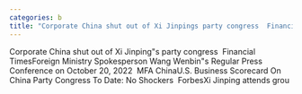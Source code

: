 ```yaml
---
categories: b
title: "Corporate China shut out of Xi Jinpings party congress  Financial Times"
---
```

Corporate China shut out of Xi Jinping"s party congress&nbsp;&nbsp;Financial TimesForeign Ministry Spokesperson Wang Wenbin"s Regular Press Conference on October 20, 2022&nbsp;&nbsp;MFA ChinaU.S. Business Scorecard On China Party Congress To Date: No Shockers&nbsp;&nbsp;ForbesXi Jinping attends grou